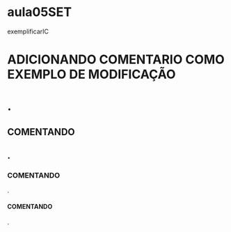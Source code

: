 # aula05SET
exemplificarIC

<h1>ADICIONANDO COMENTARIO COMO EXEMPLO DE MODIFICAÇÃO<h1/>.
  
<h2>COMENTANDO<h2/>.
  
<h3>COMENTANDO</h3>.

<h4>COMENTANDO</h4>.
